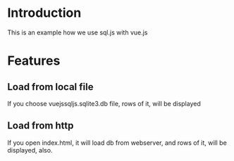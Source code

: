 # Introduction
This is an example how we use sql.js with vue.js

# Features
## Load from local file
If you choose vuejssqljs.sqlite3.db file,
rows of it, will be displayed

## Load from http
If you open index.html, it will load db from webserver, and rows of it, will be displayed, also.
